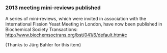 ### 2013 meeting mini-reviews published

A series of mini-reviews, which were invited in association with the
International Fission Yeast Meeting in London, have now been published
in Biochemical Society Transactions:
<http://www.biochemsoctrans.org/bst/041/6/default.htm#c>

(Thanks to Jürg Bahler for this item)
